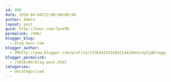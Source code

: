 ```yaml
---
id: 496
date: 2010-04-04T23:00:00+00:00
author: Admin
layout: post
guid: http://kwur.com/?p=496
permalink: /496/
blogger_blog:
  - blog.kwur.com
blogger_author:
  - ZMhttp://www.blogger.com/profile/11564415522042144240noreply@blogger.com
blogger_permalink:
  - /2010/04/blog-post.html
categories:
  - Uncategorized
---
```

<div class="pf-content">
  <p>
  </p>
</div>